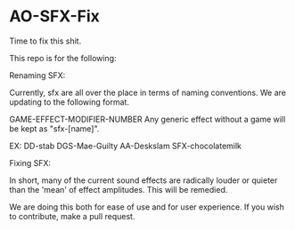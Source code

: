 # AO-SFX-Fix
Time to fix this shit.

This repo is for the following:

Renaming SFX:
  
  Currently, sfx are all over the place in terms of naming conventions.
  We are updating to the following format.
  
  GAME-EFFECT-MODIFIER-NUMBER
  Any generic effect without a game will be kept as "sfx-[name]".
  
  EX:
  DD-stab
  DGS-Mae-Guilty
  AA-Deskslam
  SFX-chocolatemilk

Fixing SFX:

  In short, many of the current sound effects are radically louder or quieter than the 'mean' of effect amplitudes.
  This will be remedied.

We are doing this both for ease of use and for user experience.
If you wish to contribute, make a pull request.
